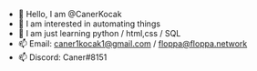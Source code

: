 - 👋 Hello, I am @CanerKocak
- 👀 I am interested in automating things
- 🌱 I am just learning python / html,css / SQL
- 📫 Email: caner1kocak1@gmail.com / floppa@floppa.network
- 📫 Discord: Caner#8151
